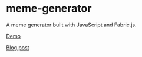 # meme-generator

A meme generator built with JavaScript and Fabric.js.

[Demo](https://practical-aryabhata-01d1d0.netlify.app/)

[Blog post]()
